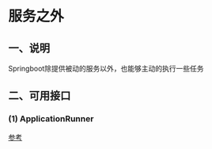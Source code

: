 # 服务之外
## 一、说明
Springboot除提供被动的服务以外，也能够主动的执行一些任务

## 二、可用接口
### (1) ApplicationRunner
[参考](https://blog.csdn.net/wangchaox123/article/details/90246662)

